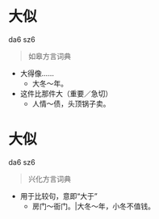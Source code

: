 # 大似
da6 sz6
> 如皋方言词典
- 大得像……
  - 大冬～年。
- 这件比那件大（重要／急切）
  - 人情～债，头顶锅子卖。

# 大似
da6 sz6
> 兴化方言词典
- 用于比较句，意即“大于”
  - 房门～衙门。|大冬～年，小冬不值钱。
